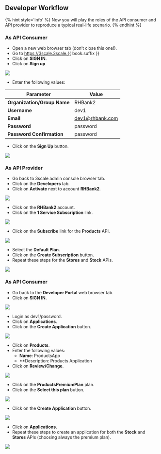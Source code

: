 ## Developer Workflow

{% hint style='info' %}
Now you will play the roles of the API consumer and API provider to reproduce a typical real-life scenario.
{% endhint %}

### As API Consumer

* Open a new web browser tab (don’t close this one!).
* Go to https://3scale.3scale.{{ book.suffix }}
* Click on **SIGN IN**.
* Click on **Sign up**.

![](../assets/Selection_427.png)

* Enter the following values:

| Parameter | Value |
| --- | --- |
| **Organization/Group Name** | RHBank2 |
| **Username** | dev1 |
| **Email** | dev1@rhbank.com |
| **Password** | password |
| **Password Confirmation** | password |

* Click on the **Sign Up** button.

![](../assets/Selection_428.png)

### As API Provider

* Go back to 3scale admin console browser tab.
* Click on the **Developers** tab.
* Click on **Activate** next to account **RHBank2**.

![](../assets/Selection_425.png)

* Click on the **RHBank2** account.
* Click on the **1 Service Subscription** link.

![](../assets/Selection_429.png)

* Click on the **Subscribe** link for the **Products** API.

![](../assets/Selection_430.png)

* Select the **Default Plan**.
* Click on the **Create Subscription** button.
* Repeat these steps for the **Stores** and **Stock** APIs.

![](../assets/Selection_431.png)

### As API Consumer

* Go back to the **Developer Portal** web browser tab.
* Click on **SIGN IN**.

![](../assets/Selection_432.png)

* Login as dev1/password.
* Click on **Applications**.
* Click on the **Create Application** button.

![](../assets/Selection_433.png)

* Click on **Products**.
* Enter the following values:
    * **Name**: ProductsApp
    * **Description: Products Application
* Click on **Review/Change**.

![](../assets/Selection_434.png)

* Click on the **ProductsPremiumPlan** plan.
* Click on the **Select this plan** button.

![](../assets/Selection_435.png)

* Click on the **Create Application** button.

![](../assets/Selection_436.png)

* Click on **Applications**.
* Repeat these steps to create an application for both the **Stock** and **Stores** APIs (choosing always the premium plan).

![](../assets/Selection_437.png)








